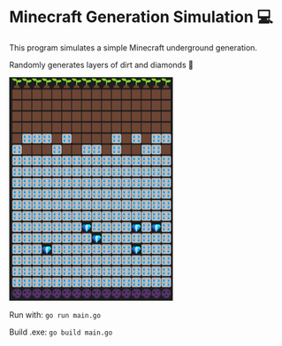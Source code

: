 # Minecraft Generation Simulation 💻

This program simulates a simple Minecraft underground generation.

Randomly generates layers of dirt and diamonds 💎

![Screenshot](mc.png)

Run with: ``go run main.go``

Build .exe: ``go build main.go``

